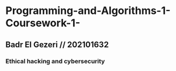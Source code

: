 # Programming-and-Algorithms-1-Coursework-1-
## Badr El Gezeri // 202101632
### Ethical hacking and cybersecurity
